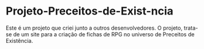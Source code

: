 # Projeto-Preceitos-de-Exist-ncia
Este é um projeto que criei junto a outros desenvolvedores. O projeto, trata-se de um site para a criação de fichas de RPG no universo de Preceitos de Existência.
